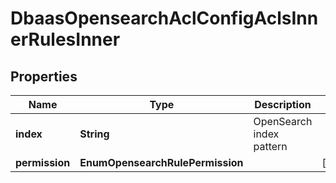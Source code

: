 

# DbaasOpensearchAclConfigAclsInnerRulesInner


## Properties

| Name | Type | Description | Notes |
|------------ | ------------- | ------------- | -------------|
|**index** | **String** | OpenSearch index pattern |  |
|**permission** | **EnumOpensearchRulePermission** |  |  [optional] |



